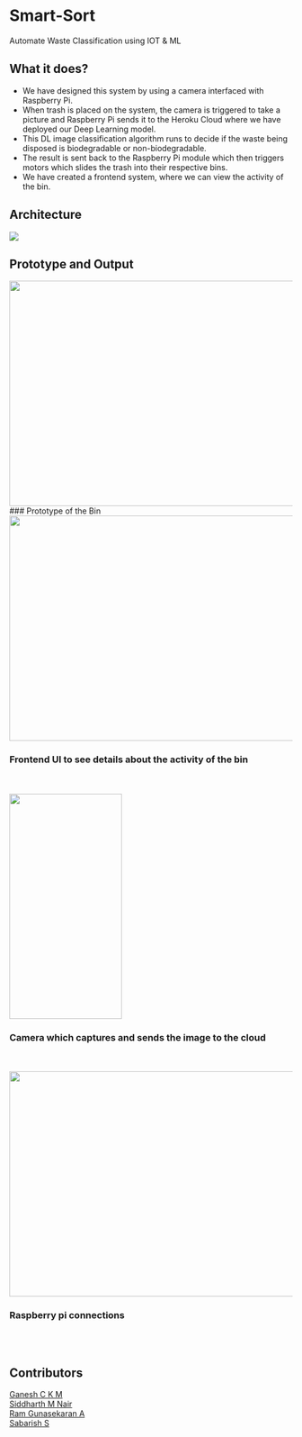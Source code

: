 # Smart-Sort
Automate Waste Classification using IOT & ML

## What it does?
<ul>
<li>We have designed this system by using a camera interfaced with Raspberry Pi.</li>
<li>When trash is placed on the system, the camera is triggered to take a picture and Raspberry Pi sends it to the Heroku Cloud where we have deployed our Deep Learning model.</li>
<li>This DL image classification algorithm runs to decide if the waste being disposed is biodegradable or non-biodegradable.</li>
<li>The result is sent back to the Raspberry Pi module which then triggers motors which slides the trash into their respective bins.</li>
<li>We have created a frontend system, where we can view the activity of the bin. </li>
</ul>

## Architecture

<img src="https://i.ibb.co/GdjLvXg/Screenshot-2021-04-11-192839.jpg" class="center">

## Prototype and Output

<img src="https://challengepost-s3-challengepost.netdna-ssl.com/photos/production/software_photos/001/477/088/datas/original.jpg" height="400" width="600">
### Prototype of the Bin

<br>
<img src="https://challengepost-s3-challengepost.netdna-ssl.com/photos/production/software_photos/001/477/097/datas/original.png" height="400" width="600">

### Frontend UI to see details about the activity of the bin

<br><br>
<img src="https://challengepost-s3-challengepost.netdna-ssl.com/photos/production/software_photos/001/477/248/datas/original.jpeg" height="400" width="200">
### Camera which captures and sends the image to the cloud

<br><br>
<img src="https://challengepost-s3-challengepost.netdna-ssl.com/photos/production/software_photos/001/477/245/datas/original.jpeg" height="400" width="600">

### Raspberry pi connections
<br><br>

## Contributors

<a href="https://github.com/ckmganesh">Ganesh C K M</a><br>
<a href="https://github.com/siddharth1010">Siddharth M Nair</a><br>
<a href="https://github.com/ramcalm">Ram Gunasekaran A</a><br>
<a href="https://github.com/ssabarish2000">Sabarish S</a><br>
